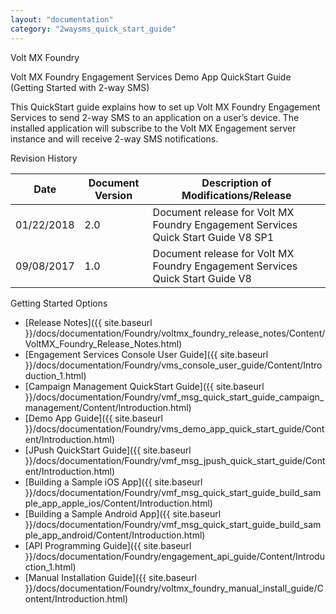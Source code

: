 ```yaml
---
layout: "documentation"
category: "2waysms_quick_start_guide"
---
```

                      

Volt MX  Foundry

Volt MX  Foundry Engagement Services Demo App QuickStart Guide (Getting Started with 2-way SMS)

This QuickStart guide explains how to set up Volt MX Foundry Engagement Services to send 2-way SMS to an application on a user’s device. The installed application will subscribe to the Volt MX Engagement server instance and will receive 2-way SMS notifications.

Revision History

  
| **Date** | **Document Version** | **Description of Modifications/Release** |
| --- | --- | --- |
| 01/22/2018 | 2.0 | Document release for Volt MX Foundry Engagement Services Quick Start Guide V8 SP1 |
| 09/08/2017 | 1.0 | Document release for Volt MX Foundry Engagement Services Quick Start Guide V8 |

Getting Started Options

*   [Release Notes]({{ site.baseurl }}/docs/documentation/Foundry/voltmx_foundry_release_notes/Content/VoltMX_Foundry_Release_Notes.html)
*   [Engagement Services Console User Guide]({{ site.baseurl }}/docs/documentation/Foundry/vms_console_user_guide/Content/Introduction_1.html)
*   [Campaign Management QuickStart Guide]({{ site.baseurl }}/docs/documentation/Foundry/vmf_msg_quick_start_guide_campaign_management/Content/Introduction.html)
*   [Demo App Guide]({{ site.baseurl }}/docs/documentation/Foundry/vms_demo_app_quick_start_guide/Content/Introduction.html)
*   [JPush QuickStart Guide]({{ site.baseurl }}/docs/documentation/Foundry/vmf_msg_jpush_quick_start_guide/Content/Introduction.html)
*   [Building a Sample iOS App]({{ site.baseurl }}/docs/documentation/Foundry/vmf_msg_quick_start_guide_build_sample_app_apple_ios/Content/Introduction.html)
*   [Building a Sample Android App]({{ site.baseurl }}/docs/documentation/Foundry/vmf_msg_quick_start_guide_build_sample_app_android/Content/Introduction.html)
*   [API Programming Guide]({{ site.baseurl }}/docs/documentation/Foundry/engagement_api_guide/Content/Introduction_1.html)
*   [Manual Installation Guide]({{ site.baseurl }}/docs/documentation/Foundry/voltmx_foundry_manual_install_guide/Content/Introduction.html)

